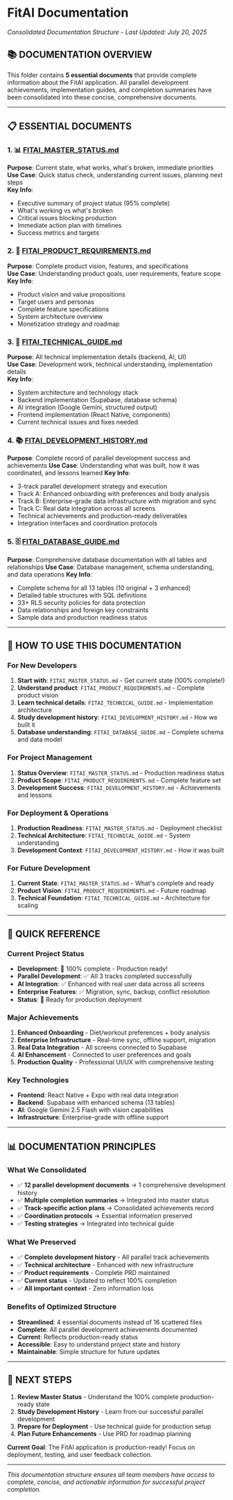 # FitAI Documentation
*Consolidated Documentation Structure - Last Updated: July 20, 2025*

## 📚 **DOCUMENTATION OVERVIEW**

This folder contains **5 essential documents** that provide complete information about the FitAI application. All parallel development achievements, implementation guides, and completion summaries have been consolidated into these concise, comprehensive documents.

---

## 📋 **ESSENTIAL DOCUMENTS**

### **1. 📊 [FITAI_MASTER_STATUS.md](./FITAI_MASTER_STATUS.md)**
**Purpose**: Current state, what works, what's broken, immediate priorities  
**Use Case**: Quick status check, understanding current issues, planning next steps  
**Key Info**:
- Executive summary of project status (95% complete)
- What's working vs what's broken
- Critical issues blocking production
- Immediate action plan with timelines
- Success metrics and targets

### **2. 🎯 [FITAI_PRODUCT_REQUIREMENTS.md](./FITAI_PRODUCT_REQUIREMENTS.md)**
**Purpose**: Complete product vision, features, and specifications  
**Use Case**: Understanding product goals, user requirements, feature scope  
**Key Info**:
- Product vision and value propositions
- Target users and personas
- Complete feature specifications
- System architecture overview
- Monetization strategy and roadmap

### **3. 🔧 [FITAI_TECHNICAL_GUIDE.md](./FITAI_TECHNICAL_GUIDE.md)**
**Purpose**: All technical implementation details (backend, AI, UI)  
**Use Case**: Development work, technical understanding, implementation details  
**Key Info**:
- System architecture and technology stack
- Backend implementation (Supabase, database schema)
- AI integration (Google Gemini, structured output)
- Frontend implementation (React Native, components)
- Current technical issues and fixes needed

### **4. 📚 [FITAI_DEVELOPMENT_HISTORY.md](./FITAI_DEVELOPMENT_HISTORY.md)**
**Purpose**: Complete record of parallel development success and achievements
**Use Case**: Understanding what was built, how it was coordinated, and lessons learned
**Key Info**:
- 3-track parallel development strategy and execution
- Track A: Enhanced onboarding with preferences and body analysis
- Track B: Enterprise-grade data infrastructure with migration and sync
- Track C: Real data integration across all screens
- Technical achievements and production-ready deliverables
- Integration interfaces and coordination protocols

### **5. 🗄️ [FITAI_DATABASE_GUIDE.md](./FITAI_DATABASE_GUIDE.md)**
**Purpose**: Comprehensive database documentation with all tables and relationships
**Use Case**: Database management, schema understanding, and data operations
**Key Info**:
- Complete schema for all 13 tables (10 original + 3 enhanced)
- Detailed table structures with SQL definitions
- 33+ RLS security policies for data protection
- Data relationships and foreign key constraints
- Sample data and production readiness status

---

## 🎯 **HOW TO USE THIS DOCUMENTATION**

### **For New Developers**
1. **Start with**: `FITAI_MASTER_STATUS.md` - Get current state (100% complete!)
2. **Understand product**: `FITAI_PRODUCT_REQUIREMENTS.md` - Complete product vision
3. **Learn technical details**: `FITAI_TECHNICAL_GUIDE.md` - Implementation architecture
4. **Study development history**: `FITAI_DEVELOPMENT_HISTORY.md` - How we built it
5. **Database understanding**: `FITAI_DATABASE_GUIDE.md` - Complete schema and data model

### **For Project Management**
1. **Status Overview**: `FITAI_MASTER_STATUS.md` - Production readiness status
2. **Product Scope**: `FITAI_PRODUCT_REQUIREMENTS.md` - Complete feature set
3. **Development Success**: `FITAI_DEVELOPMENT_HISTORY.md` - Achievements and lessons

### **For Deployment & Operations**
1. **Production Readiness**: `FITAI_MASTER_STATUS.md` - Deployment checklist
2. **Technical Architecture**: `FITAI_TECHNICAL_GUIDE.md` - System understanding
3. **Development Context**: `FITAI_DEVELOPMENT_HISTORY.md` - How it was built

### **For Future Development**
1. **Current State**: `FITAI_MASTER_STATUS.md` - What's complete and ready
2. **Product Vision**: `FITAI_PRODUCT_REQUIREMENTS.md` - Future roadmap
3. **Technical Foundation**: `FITAI_TECHNICAL_GUIDE.md` - Architecture for scaling

---

## 🚀 **QUICK REFERENCE**

### **Current Project Status**
- **Development**: 🎉 100% complete - Production ready!
- **Parallel Development**: ✅ All 3 tracks completed successfully
- **AI Integration**: ✅ Enhanced with real user data across all screens
- **Enterprise Features**: ✅ Migration, sync, backup, conflict resolution
- **Status**: 🚀 Ready for production deployment

### **Major Achievements**
1. **Enhanced Onboarding** - Diet/workout preferences + body analysis
2. **Enterprise Infrastructure** - Real-time sync, offline support, migration
3. **Real Data Integration** - All screens connected to Supabase
4. **AI Enhancement** - Connected to user preferences and goals
5. **Production Quality** - Professional UI/UX with comprehensive testing

### **Key Technologies**
- **Frontend**: React Native + Expo with real data integration
- **Backend**: Supabase with enhanced schema (13 tables)
- **AI**: Google Gemini 2.5 Flash with vision capabilities
- **Infrastructure**: Enterprise-grade with offline support

---

## 📊 **DOCUMENTATION PRINCIPLES**

### **What We Consolidated**
- ✅ **12 parallel development documents** → 1 comprehensive development history
- ✅ **Multiple completion summaries** → Integrated into master status
- ✅ **Track-specific action plans** → Consolidated achievements record
- ✅ **Coordination protocols** → Essential information preserved
- ✅ **Testing strategies** → Integrated into technical guide

### **What We Preserved**
- ✅ **Complete development history** - All parallel track achievements
- ✅ **Technical architecture** - Enhanced with new infrastructure
- ✅ **Product requirements** - Complete PRD maintained
- ✅ **Current status** - Updated to reflect 100% completion
- ✅ **All important context** - Zero information loss

### **Benefits of Optimized Structure**
- **Streamlined**: 4 essential documents instead of 16 scattered files
- **Complete**: All parallel development achievements documented
- **Current**: Reflects production-ready status
- **Accessible**: Easy to understand project state and history
- **Maintainable**: Simple structure for future updates

---

## 🎯 **NEXT STEPS**

1. **Review Master Status** - Understand the 100% complete production-ready state
2. **Study Development History** - Learn from our successful parallel development
3. **Prepare for Deployment** - Use technical guide for production setup
4. **Plan Future Enhancements** - Use PRD for roadmap planning

**Current Goal**: The FitAI application is production-ready! Focus on deployment, testing, and user feedback collection.

---

*This documentation structure ensures all team members have access to complete, concise, and actionable information for successful project completion.*

